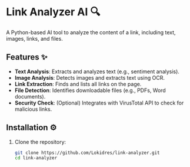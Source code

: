 # Link Analyzer AI 🔍

A Python-based AI tool to analyze the content of a link, including text, images, links, and files.

## Features ✨
- **Text Analysis**: Extracts and analyzes text (e.g., sentiment analysis).
- **Image Analysis**: Detects images and extracts text using OCR.
- **Link Extraction**: Finds and lists all links on the page.
- **File Detection**: Identifies downloadable files (e.g., PDFs, Word documents).
- **Security Check**: (Optional) Integrates with VirusTotal API to check for malicious links.

## Installation ⚙️

1. Clone the repository:
   ```bash
   git clone https://github.com/Lokidres/link-analyzer.git
   cd link-analyzer
